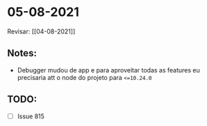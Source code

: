 # 05-08-2021

Revisar: [[04-08-2021]]

## Notes:
- Debugger mudou de app e para aproveitar todas as features eu precisaria att o node do projeto para `<=10.24.0 `

## TODO:
* [ ] Issue 815


